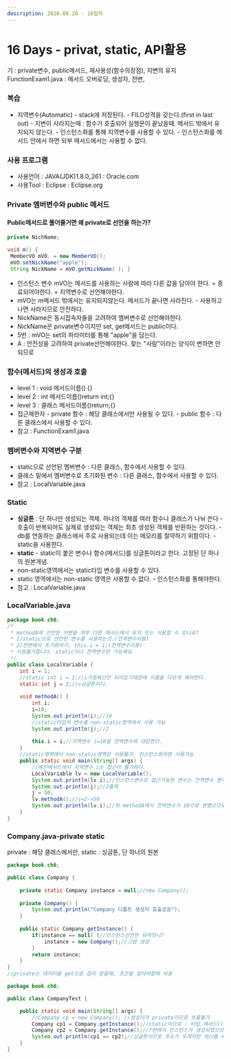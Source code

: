 ```yaml
---
description: 2020.08.20 - 16일차
---
```


# 16 Days - privat, static, API활용

기 : private변수, public메서드, 재사용성\(함수의장점\), 지변의 유지  
FunctionExam1.java : 메서드 오버로딩, 생성자, 전변,

### **복습**

* 지역변수\(Automatic\) - stack에 저장된다. - FILO성격을 갖는다.\(first in last out\) - 지변이 사라지는때 : 함수가 호출되어 실행문이 끝났을때. 메서드 밖에서 유지되지 않는다. - 인스턴스화를 통해 지역변수를 사용할 수 있다. - 인스턴스화를 메서드 안에서 하면 되부 메서드에서는 사용할 수 없다.

### 사용 프로그램

* 사용언어 : JAVA\(JDK\)1.8.0\_261 : Oracle.com
* 사용Tool : Eclipse : Eclipse.org

### Private 멤버변수와 public 메서드

#### Public메서드로 풀어줄거면 왜 private로 선언을 하는가?

```java
private NichName;

void m() {
 MemberVO mVO. = new MemberVO();
 mVO.setNickName("apple");
 String NickName = mVO.getNickName( ); } 
```

* 인스턴스 변수 mVO는 메서드를 사용하는 사람에 따라 다른 값을 담아야 한다. = 종료되어야한다. = 지역변수로 선언해야한다.
* mVO는 m메서드 밖에서는 유지되지않는다. 메서드가 끝나면 사라진다.  - 사용하고 나면 사라지므로 안전하다.
* NickName은 동시접속자들을 고려하여 멤버변수로 선언해야한다.
* NickName은 private변수이지만 set, get메서드는 public이다.
* 5번 : mVO는 set의 파라미터를 통해 "apple"을 담는다.
* A : 안전성을 고려하여 private선언해야한다. 찾는 "사람"이라는 양식이 변하면 안되므로

### 함수\(메서드\)의 생성과 호출

* level 1 : void 메서드이름\(\) {}
* level 2 : int 메서드이름\(\)return int;{}
* level 3 : 클래스 메서드이름\(\)return;{}
* 접근제한자 - private 함수 : 해당 클래스에서만 사용될 수 있다. - public 함수 :  다른 클래스에서 사용할 수 있다.
* 참고 : FunctionExam1.java

### 멤버변수와 지역변수 구분

* static으로 선언된 멤버변수 : 다른 클래스, 함수에서 사용할 수 있다.
* 클래스 밑에서 멤버변수로 초기화된 변수 : 다른 클래스, 함수에서 사용할 수 있다.
* 참고 : LocalVariable.java

### Static

* **싱글톤** : 단 하나만 생성되는 객체. 하나의 객체를 여러 함수나 클래스가 나눠 쓴다 - 호출이 반복되어도 실제로 생성되는 객체는 최초 생성된 객체를 반환하는 것이다. - db를 연동하는 클래스에서 주로 사용되는데 이는 메모리를 절약하기 위함이다. - static을 사용한다.
* **static** - static이 붙은 변수나 함수\(메서드\)를 싱글톤이라고 한다. 고정된 단 하나의 원본개념.
* non-static영역에서는 static타입 변수를 사용할 수 있다.
* static 영역에서는 non-static 영역은 사용할 수 없다.  - 인스턴스화를 통해야한다.
* 참고 : LocalVariable.java

### LocalVariable.java

```java
package book.ch6;
/*
 * methodA에 선언된 지변을 외부 다른 메서드에서 유지 또는 사용할 수 있나요?
 * 1)static으로 선언된 변수를 사용하는것.(전역변수이용)
 * 2)전변에서 초기화하기. this.i = i;(전역변수이용)
 * 사용불가합니다. static이나 전역변수만 가능해요
 */
public class LocalVariable {
	int i = 1;
	//static int i = 2;//i가중복선언 되어있기때문에 이름을 다르게 해야한다.
	static int j = 2;//=싱글톤이다.
	
	void methodA() {
		int i;
		i=10;
		System.out.println(i);//10
		//static타입의 변수를 non-static영역에서 사용 가능
		System.out.println(j);//2
		
		this.i = i;//지역변수 i=10을 전역변수에 대입한다.
	}	
	//static영역에서 non-static영역은 사용불가, 인스턴스화하면 사용가능
	public static void main(String[] args) {
		//메인메서드에서 지역변수 i는 접근이 불가하다.
		LocalVariable lv = new LocalVariable();
		System.out.println(lv.i);//인스턴스변수로 접근가능한 변수는 전역변수 뿐이다. = 1출력
		System.out.println(j);//2출력
		j = 50;
		lv.methodA();//j=2->50
		System.out.println(lv.i);//위 methodA에서 전역변수가 10으로 변했으므로 10출력
	}
}
```

### Company.java-private static

private : 해당 클래스에서만, static : 싱글톤, 단 하나의 원본

```java
package book.ch6;

public class Company {
	
	private static Company instance = null;//new Company();
	
	private Company() {
		System.out.println("Company 디폴트 생성자 호출성공");
	}
	
	public static Company getInstance() {
		if(instance == null) {//인스턴스선언만 되어잇니?
			instance = new Company();//그럼 생성
		}			
		return instance;
	}
}
//private는 데이터를 get으로 걸러 받을때, 조건을 걸어야할때 사용
```

```java
package book.ch6;

public class CompanyTest {

	public static void main(String[] args) {
		//Company cp = new Company(); //생성자가 private이므로 호출불가
		Company cp1 = Company.getInstance();//static이므로 : 타입.메서드();
		Company cp2 = Company.getInstance();//7번에서 인스턴스가 생성되었으므로 null이 아니다. 생성자를 호출하지 않는다.
		System.out.println(cp1 == cp2);//싱글톤이므로 주소가 두개지만 하나를 바라보고있다. true이다.
	}
}
```

